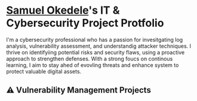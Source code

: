 # <a href="https://www.linkedin.com/in/samuel-okedele-a21b47219/">Samuel Okedele</a>'s IT & Cybersecurity Project Protfolio

I'm a cybersecurity professional who has a passion for invesitgating log analysis, vulnerability assessment, and understandig attacker techniques. I thrive on identifyiing potential risks and security flaws, using a proactive approach to strengthen defenses. With a strong foucs on continous learning, I aim to stay ahed of evovling threats and enhance system to protect valuable digital assets. 


## ⚠️ Vulnerability Management Projects

